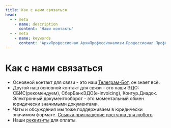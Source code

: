 ```yaml
---
title: Как с нами связаться
head:
  - - meta
    - name: description
      content: 'Наши контакты'
  - - meta
    - name: keywords 
      content: 'АрхиПрофессионал АрхиПрофессионализм Профессионал Профессионализм'
---
```



# Как с нами связаться

- Основной контакт для связи - это наш [Телеграм-Бот](https://t.me/arhipro_bot), он знает всё.
- Другой наш основной контакт для связи - это наши ЭДО: СБИС(рекомендуем), СберБанкЭДО(e-invoicing), Контур.Диадок. Электронный документооборот - это моментальный обмен юридически значимыми документами.
- Чаты и обсуждения мы тоже поддерживаем в юридически значимом формате. [Ссылка приглашение доступна для любого](https://n.sbis.ru/arhi-pro?invite=03baf064-e16b-4dd7-a21b-10c57b64427a)
- Наши [реквизиты](https://elba.kontur.ru/card/arhi-pro) для оплаты.
